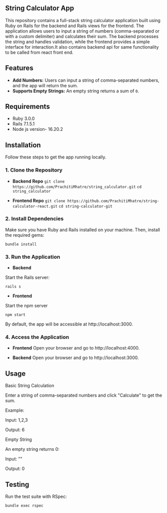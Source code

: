 ## String Calculator App

This repository contains a full-stack string calculator application built using Ruby on Rails for the backend and Rails views for the frontend. The application allows users to input a string of numbers (comma-separated or with a custom delimiter) and calculates their sum. The backend processes the string and handles validation, while the frontend provides a simple interface for interaction.It also contains backend api for same functionality to be called from react front end.

## Features

- **Add Numbers:** Users can input a string of comma-separated numbers, and the app will return the sum.
- **Supports Empty Strings:** An empty string returns a sum of `0`.

## Requirements

- Ruby 3.0.0
- Rails 7.1.5.1
- Node js version- 16.20.2

## Installation

Follow these steps to get the app running locally.
### 1. Clone the Repository

- **Backend Repo**
`git clone https://github.com/PrachitiMhatre/string_calculator.git`
`cd string_calculator`

- **Frontend Repo**
`git clone https://github.com/PrachitiMhatre/string-calculator-react.git`
`cd string-calculator-git`

### 2. Install Dependencies

Make sure you have Ruby and Rails installed on your machine. Then, install the required gems:

`bundle install`

### 3. Run the Application

- **Backend**

Start the Rails server:

`rails s`

- **Frontend**

Start the npm server

`npm start`


By default, the app will be accessible at http://localhost:3000.

### 4. Access the Application

- **Frontend**
Open your browser and go to http://localhost:4000.

- **Backend**
Open your browser and go to http://localhost:3000.

## Usage

Basic String Calculation

Enter a string of comma-separated numbers and click "Calculate" to get the sum.

Example:

Input: 1,2,3

Output: 6

Empty String

An empty string returns 0:

Input: ""

Output: 0

## Testing

Run the test suite with RSpec:

`bundle exec rspec`




